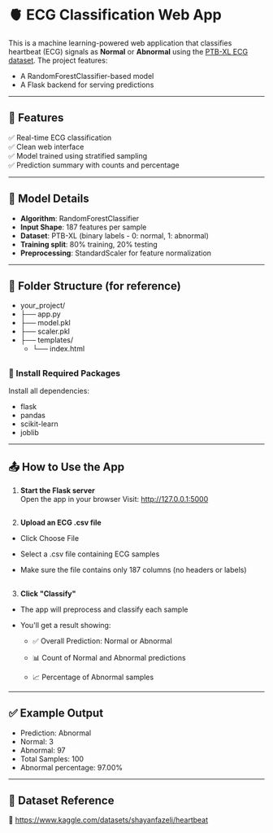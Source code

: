 # 🫀 ECG Classification Web App

This is a machine learning-powered web application that classifies heartbeat (ECG) signals as **Normal** or **Abnormal** using the [PTB-XL ECG dataset](https://www.kaggle.com/datasets/shayanfazeli/heartbeat). The project features:

- A RandomForestClassifier-based model
- A Flask backend for serving predictions

---

## 🚀 Features

✅ Real-time ECG classification  
✅ Clean web interface  
✅ Model trained using stratified sampling  
✅ Prediction summary with counts and percentage

---

## 🧠 Model Details

- **Algorithm**: RandomForestClassifier
- **Input Shape**: 187 features per sample
- **Dataset**: PTB-XL (binary labels - 0: normal, 1: abnormal)
- **Training split**: 80% training, 20% testing
- **Preprocessing**: StandardScaler for feature normalization

---

## 📁 Folder Structure (for reference)

 - your_project/
- ├── app.py
- ├── model.pkl
- ├── scaler.pkl
- ├── templates/
  - └── index.html

## 
### 📝 Install Required Packages

Install all dependencies:
- flask
- pandas
- scikit-learn
- joblib

---

## 📤 How to Use the App

1. **Start the Flask server**  
  Open the app in your browser
Visit: http://127.0.0.1:5000

##

2. **Upload an ECG .csv file**

  - Click Choose File

  - Select a .csv file containing ECG samples

  - Make sure the file contains only 187 columns (no headers or labels)

##

3. **Click "Classify"**

  - The app will preprocess and classify each sample

  - You'll get a result showing:

    - ✅ Overall Prediction: Normal or Abnormal

    - 📊 Count of Normal and Abnormal predictions

    - 📈 Percentage of Abnormal samples

---

## ✅ Example Output

  - Prediction: Abnormal
  - Normal: 3
  - Abnormal: 97
  - Total Samples: 100
  - Abnormal percentage: 97.00%

---

## 📎 Dataset Reference
🔗 https://www.kaggle.com/datasets/shayanfazeli/heartbeat
